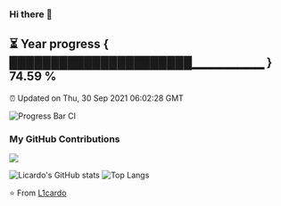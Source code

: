 ### Hi there 👋
⏳ Year progress { ██████████████████████▁▁▁▁▁▁▁▁ } 74.59 %
---
⏰ Updated on Thu, 30 Sep 2021 06:02:28 GMT

![Progress Bar CI](https://github.com/song-zian/song-zian/workflows/Progress%20Bar%20CI/badge.svg)

### My GitHub Contributions

![](https://raw.githubusercontent.com/zian-song/zian-song/main/assets/github-contribution-grid-snake.svg)
    
![Licardo's GitHub stats](https://github-readme-stats.vercel.app/api?username=l1cardo&show_icons=true)
![Top Langs](https://github-readme-stats.vercel.app/api/top-langs/?username=l1cardo&layout=compact)

⭐️ From [L1cardo](https://github.com/zian-song)
